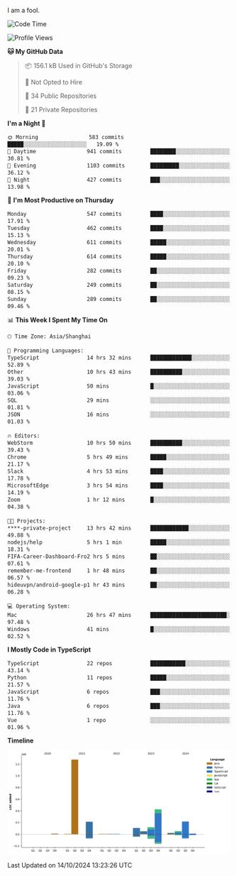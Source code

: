 I am a fool.

<!--START_SECTION:waka-->
![Code Time](http://img.shields.io/badge/Code%20Time-1%2C923%20hrs%2058%20mins-blue)

![Profile Views](http://img.shields.io/badge/Profile%20Views-0-blue)

**🐱 My GitHub Data** 

> 📦 156.1 kB Used in GitHub's Storage 
 > 
> 🚫 Not Opted to Hire
 > 
> 📜 34 Public Repositories 
 > 
> 🔑 21 Private Repositories 
 > 
**I'm a Night 🦉** 

```text
🌞 Morning                583 commits         █████░░░░░░░░░░░░░░░░░░░░   19.09 % 
🌆 Daytime                941 commits         ████████░░░░░░░░░░░░░░░░░   30.81 % 
🌃 Evening                1103 commits        █████████░░░░░░░░░░░░░░░░   36.12 % 
🌙 Night                  427 commits         ███░░░░░░░░░░░░░░░░░░░░░░   13.98 % 
```
📅 **I'm Most Productive on Thursday** 

```text
Monday                   547 commits         ████░░░░░░░░░░░░░░░░░░░░░   17.91 % 
Tuesday                  462 commits         ████░░░░░░░░░░░░░░░░░░░░░   15.13 % 
Wednesday                611 commits         █████░░░░░░░░░░░░░░░░░░░░   20.01 % 
Thursday                 614 commits         █████░░░░░░░░░░░░░░░░░░░░   20.10 % 
Friday                   282 commits         ██░░░░░░░░░░░░░░░░░░░░░░░   09.23 % 
Saturday                 249 commits         ██░░░░░░░░░░░░░░░░░░░░░░░   08.15 % 
Sunday                   289 commits         ██░░░░░░░░░░░░░░░░░░░░░░░   09.46 % 
```


📊 **This Week I Spent My Time On** 

```text
🕑︎ Time Zone: Asia/Shanghai

💬 Programming Languages: 
TypeScript               14 hrs 32 mins      █████████████░░░░░░░░░░░░   52.89 % 
Other                    10 hrs 43 mins      ██████████░░░░░░░░░░░░░░░   39.03 % 
JavaScript               50 mins             █░░░░░░░░░░░░░░░░░░░░░░░░   03.06 % 
SQL                      29 mins             ░░░░░░░░░░░░░░░░░░░░░░░░░   01.81 % 
JSON                     16 mins             ░░░░░░░░░░░░░░░░░░░░░░░░░   01.03 % 

🔥 Editors: 
WebStorm                 10 hrs 50 mins      ██████████░░░░░░░░░░░░░░░   39.43 % 
Chrome                   5 hrs 49 mins       █████░░░░░░░░░░░░░░░░░░░░   21.17 % 
Slack                    4 hrs 53 mins       ████░░░░░░░░░░░░░░░░░░░░░   17.78 % 
MicrosoftEdge            3 hrs 54 mins       ████░░░░░░░░░░░░░░░░░░░░░   14.19 % 
Zoom                     1 hr 12 mins        █░░░░░░░░░░░░░░░░░░░░░░░░   04.38 % 

🐱‍💻 Projects: 
****-private-project     13 hrs 42 mins      ████████████░░░░░░░░░░░░░   49.88 % 
nodejs/help              5 hrs 1 min         █████░░░░░░░░░░░░░░░░░░░░   18.31 % 
FIFA-Career-Dashboard-Fro2 hrs 5 mins        ██░░░░░░░░░░░░░░░░░░░░░░░   07.61 % 
remember-me-frontend     1 hr 48 mins        ██░░░░░░░░░░░░░░░░░░░░░░░   06.57 % 
hideuvpn/android-google-p1 hr 43 mins        ██░░░░░░░░░░░░░░░░░░░░░░░   06.28 % 

💻 Operating System: 
Mac                      26 hrs 47 mins      ████████████████████████░   97.48 % 
Windows                  41 mins             █░░░░░░░░░░░░░░░░░░░░░░░░   02.52 % 
```

**I Mostly Code in TypeScript** 

```text
TypeScript               22 repos            ███████████░░░░░░░░░░░░░░   43.14 % 
Python                   11 repos            █████░░░░░░░░░░░░░░░░░░░░   21.57 % 
JavaScript               6 repos             ███░░░░░░░░░░░░░░░░░░░░░░   11.76 % 
Java                     6 repos             ███░░░░░░░░░░░░░░░░░░░░░░   11.76 % 
Vue                      1 repo              ░░░░░░░░░░░░░░░░░░░░░░░░░   01.96 % 
```



**Timeline**

![Lines of Code chart](https://raw.githubusercontent.com/VeejaLiu/VeejaLiu/master/assets/bar_graph.png)


 Last Updated on 14/10/2024 13:23:26 UTC
<!--END_SECTION:waka-->
